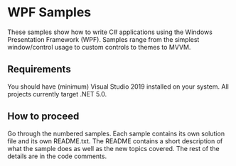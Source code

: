 # WPF Samples

These samples show how to write C# applications using the Windows Presentation Framework (WPF). Samples range from the simplest window/control usage to custom controls to themes to MVVM.

## Requirements

You should have (minimum) Visual Studio 2019 installed on your system. All projects currently target .NET 5.0.

## How to proceed

Go through the numbered samples. Each sample contains its own solution file and its own README.txt. The README contains a short description of what the sample does as well as the new topics covered. The rest of the details are in the code comments.
